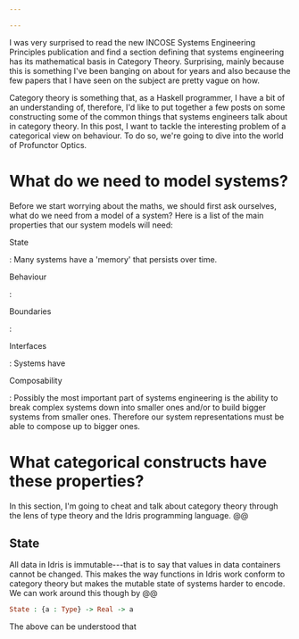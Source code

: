 ```yaml
---

---
```


I was very surprised to read the new INCOSE Systems Engineering Principles publication and find a section defining that systems engineering has its mathematical basis in Category Theory. Surprising, mainly because this is something I've been banging on about for years and also because the few papers that I have seen on the subject are pretty vague on how.

Category theory is something that, as a Haskell programmer, I have a bit of an understanding of, therefore, I'd like to put together a few posts on some constructing some of the common things that systems engineers talk about in category theory. In this post, I want to tackle the interesting problem of a categorical view on behaviour. To do so, we're going to dive into the world of Profunctor Optics.

# What do we need to model systems?

Before we start worrying about the maths, we should first ask ourselves, what do we need from a model of a system? Here is a list of the main properties that our system models will need:

State

  : Many systems have a 'memory' that persists over time. 

Behaviour

  : 

Boundaries

  :

Interfaces

  : Systems have 

Composability

  : Possibly the most important part of systems engineering is the ability to break complex systems down into smaller ones and/or to build bigger systems from smaller ones. Therefore our system representations must be able to compose up to bigger ones.

# What categorical constructs have these properties?

In this section, I'm going to cheat and talk about category theory through the lens of type theory and the Idris programming language. @@

## State

All data in Idris is immutable---that is to say that values in data containers cannot be changed. This makes the way functions in Idris work conform to category theory but makes the mutable state of systems harder to encode. We can work around this though by @@

``` Idris
State : {a : Type} -> Real -> a
```

The above can be understood that 

